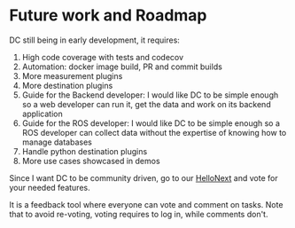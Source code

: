 # Future work and Roadmap

DC still being in early development, it requires:
1. High code coverage with tests and codecov
2. Automation: docker image build, PR and commit builds
3. More measurement plugins
4. More destination plugins
5. Guide for the Backend developer: I would like DC to be simple enough so a web developer can run it, get the data and work on its backend application
6. Guide for the ROS developer: I would like DC to be simple enough so a ROS developer can collect data without the expertise of knowing how to manage databases
7. Handle python destination plugins
8. More use cases showcased in demos

Since I want DC to be community driven, go to our [HelloNext](https://ros2-data-collection.hellonext.co) and vote for your needed features.

It is a feedback tool where everyone can vote and comment on tasks. Note that to avoid re-voting, voting requires to log in, while comments don't.
